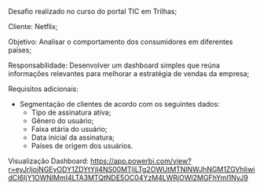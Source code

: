 Desafio realizado no curso do portal TIC em Trilhas; 

Cliente: Netflix;

Objetivo: Analisar o comportamento dos consumidores em diferentes países;

Responsabilidade: Desenvolver um dashboard simples que reúna informações relevantes para melhorar a estratégia de vendas da empresa; 

Requisitos adicionais:
- Segmentação de clientes de acordo com os seguintes dados:
   - Tipo de assinatura ativa; 
   - Gênero do usuário;
   - Faixa etária do usuário; 
   - Data inicial da assinatura;
   - Países de origem dos usuários.

Visualização Dashboard: https://app.powerbi.com/view?r=eyJrIjoiNGEyODY1ZDYtYjI4NS00MTljLTg2OWUtMTNlNWJhNGM1ZGVhIiwidCI6IjY1OWNlMmI4LTA3MTQtNDE5OC04YzM4LWRjOWI2MGFhYmI1NyJ9
